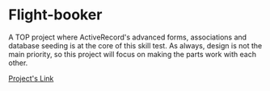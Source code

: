 # Flight-booker

A TOP project where ActiveRecord's advanced forms, associations and database seeding is at the core of this skill test. As always, design is not the main priority, so this project will focus on making the parts work with each other.

[Project's Link](https://www.theodinproject.com/lessons/ruby-on-rails-flight-booker)